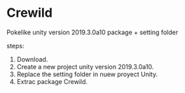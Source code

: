 # Crewild
Pokelike
unity version 2019.3.0a10
package + setting folder

steps:
1. Download. 
2. Create a new project unity version 2019.3.0a10.
3. Replace the setting folder in nuew proyect Unity.
4. Extrac package Crewild.
